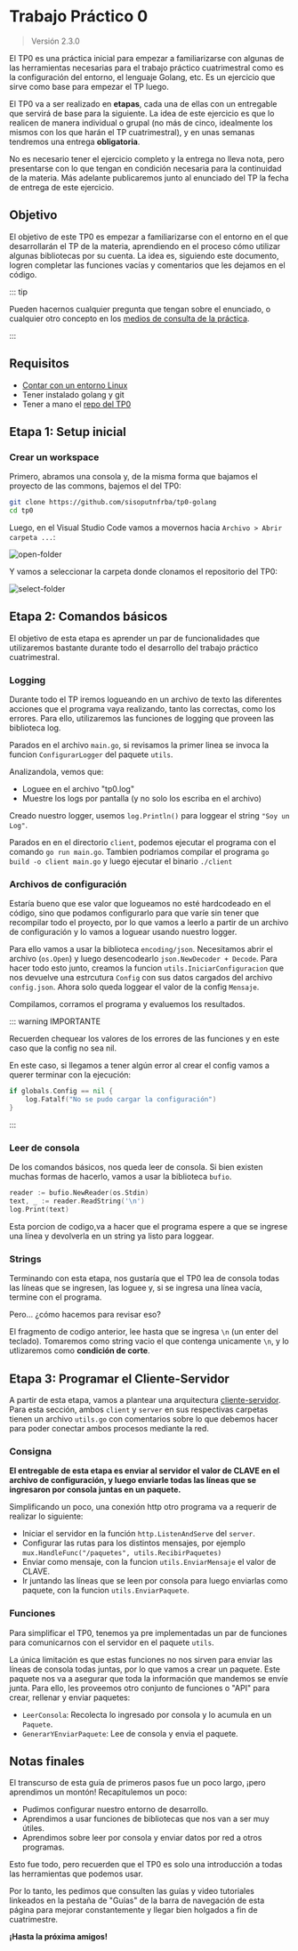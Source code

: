 # Trabajo Práctico 0

> Versión 2.3.0

El TP0 es una práctica inicial para empezar a familiarizarse con algunas de las
herramientas necesarias para el trabajo práctico cuatrimestral como es la
configuración del entorno, el lenguaje Golang, etc. Es un ejercicio que sirve como
base para empezar el TP luego.

El TP0 va a ser realizado en **etapas**, cada una de ellas con un entregable que
servirá de base para la siguiente. La idea de este ejercicio es que lo realicen
de manera individual o grupal (no más de cinco, idealmente los mismos con los
que harán el TP cuatrimestral), y en unas semanas tendremos una entrega
**obligatoria**.

No es necesario tener el ejercicio completo y la entrega no lleva nota, pero
presentarse con lo que tengan en condición necesaria para la continuidad de la
materia. Más adelante publicaremos junto al enunciado del TP la fecha de entrega
de este ejercicio.

## Objetivo

El objetivo de este TP0 es empezar a familiarizarse con el entorno en el que
desarrollarán el TP de la materia, aprendiendo en el proceso cómo utilizar algunas
bibliotecas por su cuenta. La idea es, siguiendo este documento, logren completar
las funciones vacías y comentarios que les dejamos en el código.

::: tip

Pueden hacernos cualquier pregunta que tengan sobre el enunciado, o cualquier
otro concepto en los [medios de consulta de la práctica](/consultas).

:::

## Requisitos

- [Contar con un entorno Linux](/primeros-pasos/entorno-linux)
- Tener instalado golang y git
- Tener a mano el [repo del TP0](https://faq.utnso.com.ar/tp0-golang)

## Etapa 1: Setup inicial

### Crear un workspace

Primero, abramos una consola y, de la misma forma que bajamos el proyecto de las
commons, bajemos el del TP0:

```bash
git clone https://github.com/sisoputnfrba/tp0-golang
cd tp0
```

Luego, en el Visual Studio Code vamos a movernos hacia
`Archivo > Abrir carpeta ...`:

![open-folder](/img/primeros-pasos/tp0/open-folder.png)

Y vamos a seleccionar la carpeta donde clonamos el repositorio del TP0:

![select-folder](/img/primeros-pasos/tp0/select-folder.png)

## Etapa 2: Comandos básicos

El objetivo de esta etapa es aprender un par de funcionalidades que utilizaremos
bastante durante todo el desarrollo del trabajo práctico cuatrimestral.

### Logging

Durante todo el TP iremos logueando en un archivo de texto las diferentes
acciones que el programa vaya realizando, tanto las correctas, como los errores.
Para ello, utilizaremos las funciones de logging que proveen las biblioteca log.

Parados en el archivo `main.go`, si revisamos la primer linea se invoca la funcion `ConfigurarLogger`
del paquete `utils`.

Analizandola, vemos que:

- Loguee en el archivo "tp0.log"
- Muestre los logs por pantalla (y no solo los escriba en el archivo)

Creado nuestro logger, usemos `log.Println()` para loggear el string `"Soy un Log"`.

Parados en en el directorio `client`, podemos ejecutar el programa con el comando
`go run main.go`. Tambien podriamos compilar el programa `go build -o client main.go` y
luego ejecutar el binario `./client`

### Archivos de configuración

Estaría bueno que ese valor que logueamos no esté hardcodeado en el código, sino
que podamos configurarlo para que varíe sin tener que recompilar todo el
proyecto, por lo que vamos a leerlo a partir de un archivo de configuración y lo
vamos a loguear usando nuestro logger.

Para ello vamos a usar la biblioteca `encoding/json`.
Necesitamos abrir el archivo (`os.Open`) y luego desencodearlo `json.NewDecoder + Decode`.
Para hacer todo esto junto, creamos la funcion `utils.IniciarConfiguracion` que nos devuelve
una estrcutura `Config` con sus datos cargados del archivo `config.json`.
Ahora solo queda loggear el valor de la config `Mensaje`.

Compilamos, corramos el programa y evaluemos los resultados.

::: warning IMPORTANTE

Recuerden chequear los valores de los errores de las funciones y en este caso que la config no sea nil.

En este caso, si llegamos a tener algún error al crear el config vamos a querer
terminar con la ejecución:

```go
if globals.Config == nil {
    log.Fatalf("No se pudo cargar la configuración")
}
```

:::

### Leer de consola

De los comandos básicos, nos queda leer de consola. Si bien existen muchas
formas de hacerlo, vamos a usar la biblioteca `bufio`.

```go
reader := bufio.NewReader(os.Stdin)
text, _ := reader.ReadString('\n')
log.Print(text)
```

Esta porcion de codigo,va a hacer que el programa espere a que se ingrese una línea
y devolverla en un string ya listo para loggear.

### Strings

Terminando con esta etapa, nos gustaría que el TP0 lea de consola todas las
líneas que se ingresen, las loguee y, si se ingresa una línea vacía, termine con
el programa.

Pero... ¿cómo hacemos para revisar eso?

El fragmento de codigo anterior, lee hasta que se ingresa `\n` (un enter del teclado).
Tomaremos como string vacio el que contenga unicamente `\n`, y lo utlizaremos como **condición de corte**.

## Etapa 3: Programar el Cliente-Servidor

A partir de esta etapa, vamos a plantear una arquitectura
[cliente-servidor](https://es.wikipedia.org/wiki/Cliente-servidor). Para esta
sección, ambos `client` y `server` en sus respectivas carpetas tienen un archivo
`utils.go` con comentarios sobre lo que debemos hacer para poder conectar ambos
procesos mediante la red.

### Consigna

**El entregable de esta etapa es enviar al servidor el valor de CLAVE en el
archivo de configuración, y luego enviarle todas las líneas que se ingresaron
por consola juntas en un paquete.**

Simplificando un poco, una conexión http otro programa va a requerir de realizar lo siguiente:

- Iniciar el servidor en la función `http.ListenAndServe` del `server`.
- Configurar las rutas para los distintos mensajes, por ejemplo `mux.HandleFunc("/paquetes", utils.RecibirPaquetes)`
- Enviar como mensaje, con la funcion `utils.EnviarMensaje` el valor de CLAVE.
- Ir juntando las líneas que se leen por consola para luego enviarlas como
  paquete, con la funcion `utils.EnviarPaquete`.

### Funciones

Para simplificar el TP0, tenemos ya pre implementadas un par de funciones para
comunicarnos con el servidor en el paquete `utils`.

La única limitación es que estas funciones no nos sirven para enviar las líneas
de consola todas juntas, por lo que vamos a crear un paquete. Este paquete nos
va a asegurar que toda la información que mandemos se envíe junta. Para ello,
les proveemos otro conjunto de funciones o "API" para crear, rellenar y enviar
paquetes:

- `LeerConsola`: Recolecta lo ingresado por consola y lo acumula en un `Paquete`.
- `GenerarYEnviarPaquete`: Lee de consola y envia el paquete.

## Notas finales

El transcurso de esta guía de primeros pasos fue un poco largo, ¡pero
aprendimos un montón! Recapitulemos un poco:

- Pudimos configurar nuestro entorno de desarrollo.
- Aprendimos a usar funciones de bibliotecas que nos van a ser muy útiles.
- Aprendimos sobre leer por consola y enviar datos por red a otros programas.

Esto fue todo, pero recuerden que el TP0 es solo una introducción a todas las
herramientas que podemos usar.

Por lo tanto, les pedimos que consulten las guías y video tutoriales linkeados
en la pestaña de "Guías" de la barra de navegación de esta página para mejorar
constantemente y llegar bien holgados a fin de cuatrimestre.

**¡Hasta la próxima amigos!**
